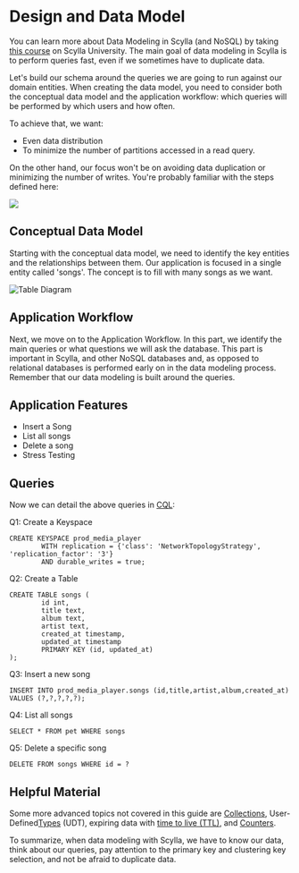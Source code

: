 # Design and Data Model

You can learn more about Data Modeling in Scylla (and NoSQL) by taking
[this course](https://university.scylladb.com/courses/data-modeling/) on Scylla
University. The main goal of data modeling in Scylla is to perform queries fast,
even if we sometimes have to duplicate data.

Let's build our schema around the queries we are going to run against our domain
entities. When creating the data model, you need to consider both the conceptual
data model and the application workflow: which queries will be performed by
which users and how often.

To achieve that, we want:

-   Even data distribution
-   To minimize the number of partitions accessed in a read query.

On the other hand, our focus won't be on avoiding data duplication or minimizing
the number of writes. You're probably familiar with the steps defined here:

![](https://lh5.googleusercontent.com/5JqE89v8KJbSuVsnGswHn83sJOV-tjpeH6r1fqdNl6S77ncqAYb3kIZPSgNI8bqN_43OyZNbHQVpXdqMBFrRmsEvG3JORR302EhMnIb9qa6nuNL7cP2JJDZ4Uon_Pp-QmSCoEQ)

## Conceptual Data Model

Starting with the conceptual data model, we need to identify the key entities
and the relationships between them. Our application is focused in a single entity called 'songs'. The concept is to fill with many songs as we want. 


![Table Diagram](/_static/img/getting-started-diagram.png)

## Application Workflow

Next, we move on to the Application Workflow. In this part, we identify the main
queries or what questions we will ask the database. This part is important in
Scylla, and other NoSQL databases and, as opposed to relational databases is
performed early on in the data modeling process. Remember that our data modeling
is built around the queries.

## Application Features

* Insert a Song
* List all songs
* Delete a song
* Stress Testing

## Queries

Now we can detail the above queries in
[CQL](https://university.scylladb.com/courses/data-modeling/lessons/basic-data-modeling-2/topic/cql-cqlsh-and-basic-cql-syntax/):

Q1: Create a Keyspace

    CREATE KEYSPACE prod_media_player
            WITH replication = {'class': 'NetworkTopologyStrategy', 'replication_factor': '3'} 
            AND durable_writes = true;

Q2: Create a Table

    CREATE TABLE songs (
            id int,
            title text,
            album text,
            artist text,
            created_at timestamp,
            updated_at timestamp
            PRIMARY KEY (id, updated_at)
    );

Q3: Insert a new song

    INSERT INTO prod_media_player.songs (id,title,artist,album,created_at) VALUES (?,?,?,?,?);

Q4: List all songs

    SELECT * FROM pet WHERE songs

Q5: Delete a specific song

    DELETE FROM songs WHERE id = ?


## Helpful Material


Some more advanced topics not covered in this guide are
[Collections](https://university.scylladb.com/courses/data-modeling/lessons/advanced-data-modeling/topic/common-data-types-and-collections/),
User-Defined[Types](https://university.scylladb.com/courses/data-modeling/lessons/advanced-data-modeling/topic/user-defined-types-udt/)
(UDT), expiring data with [time to live (TTL)](https://university.scylladb.com/courses/data-modeling/lessons/advanced-data-modeling/topic/expiring-data-with-ttl-time-to-live/),
and [Counters](https://university.scylladb.com/courses/data-modeling/lessons/advanced-data-modeling/topic/counters/).

To summarize, when data modeling with Scylla, we have to know our data, think
about our queries, pay attention to the primary key and clustering key
selection, and not be afraid to duplicate data.

